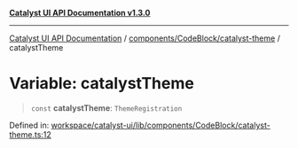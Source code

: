 [**Catalyst UI API Documentation v1.3.0**](../../../../README.md)

---

[Catalyst UI API Documentation](../../../../README.md) / [components/CodeBlock/catalyst-theme](../README.md) / catalystTheme

# Variable: catalystTheme

> `const` **catalystTheme**: `ThemeRegistration`

Defined in: [workspace/catalyst-ui/lib/components/CodeBlock/catalyst-theme.ts:12](https://github.com/TheBranchDriftCatalyst/catalyst-ui/blob/main/lib/components/CodeBlock/catalyst-theme.ts#L12)
